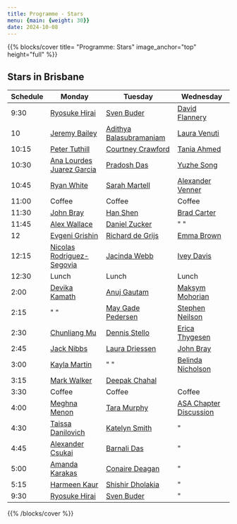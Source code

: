 ```yaml
---
title: Programme - Stars
menu: {main: {weight: 30}}
date: 2024-10-08
---
```

{{% blocks/cover title= "Programme: Stars" image_anchor="top" height="full" %}}
## Stars in Brisbane

| Schedule | Monday | Tuesday | Wednesday |
| -------- | ---------------- | ---------------- | ---------------- |
| 9:30 | [Ryosuke Hirai](speakers/ryosuke-hirai/_index.md) | [Sven Buder](speakers/sven-buder/_index.md) | [David Flannery](speakers/david-flannery/_index.md) |
| 10 | [Jeremy Bailey](speakers/jeremy-bailey/_index.md) | [Adithya Balasubramaniam](speakers/adithya-balasubramaniam/_index.md) | [Laura Venuti](speakers/laura-venuti/_index.md) |
| 10:15 | [Peter Tuthill](speakers/peter-tuthill/_index.md) | [Courtney Crawford](speakers/courtney-crawford/_index.md) | [Tania Ahmed](speakers/tania-ahmed/_index.md) |
| 10:30 | [Ana Lourdes Juarez Garcia](speakers/ana-lourdes-juarez-garcia/_index.md) | [Pradosh Das](speakers/pradosh-das/_index.md) | [Yuzhe Song](speakers/yuzhe-song/_index.md) |
| 10:45 | [Ryan White](speakers/ryan-white/_index.md) | [Sarah Martell](speakers/sarah-martell/_index.md) | [Alexander Venner](speakers/alexander-venner/_index.md) |
| 11:00 | Coffee | Coffee | Coffee |
| 11:30 | [John Bray](speakers/john-bray/_index.md) | [Han Shen](speakers/han-shen/_index.md)  | [Brad Carter](speakers/brad-carter/_index.md) |
| 11:45 | [Alex Wallace](speakers/alex-wallace/_index.md) | [Daniel Zucker](speakers/daniel-zucker/_index.md) | " " |
| 12 | [Evgeni Grishin](speakers/evgeni-grishin/_index.md) | [Richard de Grijs](speakers/richard-de-grijs/_index.md) | [Emma Brown](speakers/emma-brown/_index.md) |
| 12:15 | [Nicolas Rodriguez-Segovia](speakers/nicolas-rodriguez-segovia/_index.md) | [Jacinda Webb](speakers/jacinda-webb/_index.md) | [Ivey Davis](speakers/ivey-davis/_index.md) |
| 12:30 | Lunch | Lunch | Lunch |
| 2:00 | [Devika Kamath](speakers/devika-kamath/_index.md) | [Anuj Gautam](speakers/anuj-gautam/_index.md) | [Maksym Mohorian](speakers/maksym-mohorian/_index.md) |
| 2:15 | " " | [May Gade Pedersen](speakers/may-gade-pedersen/_index.md) | [Stephen Neilson](speakers/stephen-neilson/_index.md) |
| 2:30 | [Chunliang Mu](speakers/chunliang-mu/_index.md) | [Dennis Stello](speakers/dennis-stello/_index.md) | [Erica Thygesen](speakers/erica-thygesen/_index.md) |
| 2:45 | [Jack Nibbs](speakers/jack-nibbs/_index.md) | [Laura Driessen](speakers/laura-driessen/_index.md) | [John Bray](speakers/john-bray2/_index.md) |
| 3:00 | [Kayla Martin](speakers/kayla-martin/_index.md) | "  "| [Belinda Nicholson](speakers/tara-murphy/_index.md) |
| 3:15 | [Mark Walker](speakers/mark-walker/_index.md) | [Deepak Chahal](speakers/deepak-chahal/_index.md) | |
| 3:30 | Coffee | Coffee | Coffee |
| 4:00 | [Meghna Menon](speakers/meghna-menon/_index.md) | [Tara Murphy](speakers/tara-murphy/_index.md) | [ASA Chapter Discussion](speakers/asa-chapter/_index.md) |
| 4:30 | [Taissa Danilovich](speakers/taissa-danilovich/_index.md) | [Katelyn Smith](speakers/katelyn-smith/_index.md) | "|
| 4:45 | [Alexander Csukai](speakers/alexander-csukai/_index.md) | [Barnali Das](speakers/barnali-das/_index.md) |"|
| 5:00 | [Amanda Karakas](speakers/amanda-karakas/_index.md) | [Conaire Deagan](speakers/conaire-deagan/_index.md) | "|
| 5:15 | [Harmeen Kaur](speakers/harmeen-kaur/_index.md) | [Shishir Dholakia](speakers/shishir-dholakia/_index.md) | "|
| 9:30 | [Ryosuke Hirai](speakers/ryosuke-hirai/_index.md) | [Sven Buder](speakers/sven-buder/_index.md) | "|

{{% /blocks/cover %}}